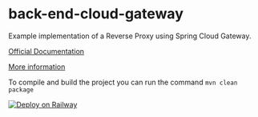 # back-end-cloud-gateway

Example implementation of a Reverse Proxy using Spring Cloud Gateway.

[Official Documentation](https://cloud.spring.io/spring-cloud-gateway/reference/html/)

[More information](https://www.baeldung.com/spring-cloud-gateway)

To compile and build the project you can run the command ``mvn clean package``

[![Deploy on Railway](https://railway.app/button.svg)](https://railway.app/template/OI2sbM?referralCode=jesus-unir)